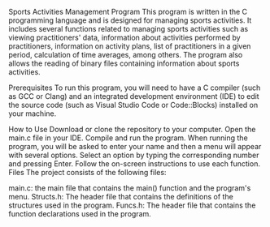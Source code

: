 Sports Activities Management Program
This program is written in the C programming language and is designed for managing sports activities. It includes several functions related to managing sports activities such as viewing practitioners' data, information about activities performed by practitioners, information on activity plans, list of practitioners in a given period, calculation of time averages, among others. The program also allows the reading of binary files containing information about sports activities.

Prerequisites
To run this program, you will need to have a C compiler (such as GCC or Clang) and an integrated development environment (IDE) to edit the source code (such as Visual Studio Code or Code::Blocks) installed on your machine.

How to Use
Download or clone the repository to your computer.
Open the main.c file in your IDE.
Compile and run the program.
When running the program, you will be asked to enter your name and then a menu will appear with several options.
Select an option by typing the corresponding number and pressing Enter.
Follow the on-screen instructions to use each function.
Files
The project consists of the following files:

main.c: the main file that contains the main() function and the program's menu.
Structs.h: The header file that contains the definitions of the structures used in the program.
Funcs.h: The header file that contains the function declarations used in the program.